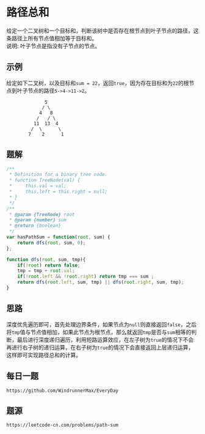 # 路径总和
给定一个二叉树和一个目标和，判断该树中是否存在根节点到叶子节点的路径，这条路径上所有节点值相加等于目标和。  
说明: 叶子节点是指没有子节点的节点。

## 示例
给定如下二叉树，以及目标和`sum = 22`，返回`true`，因为存在目标和为`22`的根节点到叶子节点的路径`5->4->11->2`。

```
              5
             / \
            4   8
           /   / \
          11  13  4
         /  \      \
        7    2      1
```

## 题解

```javascript
/**
 * Definition for a binary tree node.
 * function TreeNode(val) {
 *     this.val = val;
 *     this.left = this.right = null;
 * }
 */
/**
 * @param {TreeNode} root
 * @param {number} sum
 * @return {boolean}
 */
var hasPathSum = function(root, sum) {
    return dfs(root, sum, 0); 
};

function dfs(root, sum, tmp){
    if(!root) return false;
    tmp = tmp + root.val;
    if(!root.left && !root.right) return tmp === sum ;
    return dfs(root.left, sum, tmp) || dfs(root.right, sum, tmp);
}
```

## 思路

深度优先遍历即可，首先处理边界条件，如果节点为`null`则直接返回`false`，之后将`tmp`值与节点值相加，如果此节点为根节点，那么就返回`tmp`是否与`sum`相等的判断，最后进行深度递归遍历，利用短路运算效应，在左子树为`true`的情况下不会再进行右子树的递归运算，在右子树为`true`的情况下会直接返回上层递归运算，这样即可实现路径总和的计算。

## 每日一题

```
https://github.com/WindrunnerMax/EveryDay
```

## 题源

```
https://leetcode-cn.com/problems/path-sum
```
